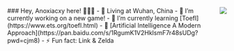 <!--
**Anoxiacxy/Anoxiacxy** is a ✨ _special_ ✨ repository because its `README.md` (this file) appears on your GitHub profile.

Here are some ideas to get you started:
- 🏗️ Working at @Kyligence
- 🔭 I’m currently working on ...
- 🌱 I’m currently learning ...
- 👯 I’m looking to collaborate on ...
- 🤔 I’m looking for help with ...
- 💬 Ask me about ...
- 📫 How to reach me: ...
- 😄 Pronouns: ...
- ⚡ Fun fact: ...
-->

<img align="right" src="https://github-readme-stats.vercel.app/api?username=anoxiacxy&show_icons=true&icon_color=CE1D2D&text_color=718096&bg_color=ffffff&hide_title=true" />
### Hey, Anoxiacxy here! 🎉🎉🎉
- 🏡 Living at Wuhan, China
- 🔭 I’m currently working on a new game!
- 🌱 I’m currently learning [Toefl](https://www.ets.org/toefl.html)
- 📙 [Artificial Intelligence A Modern Approach](https://pan.baidu.com/s/1RgumK1V2HklsmF7r48sUDg?pwd=cjm8)
- ⚡ Fun fact: Link & Zelda
